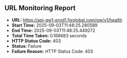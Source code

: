 ## URL Monitoring Report

- **URL:** https://api-gw1-prod1.fisglobal.com/gw/v1/health
- **Start Time:** 2025-09-03T11:48:25.280589
- **End Time:** 2025-09-03T11:48:25.449272
- **Total Time Taken:** 0.168683 seconds
- **HTTP Status Code:** 403
- **Status:** Failure
- **Failure Reason:** HTTP Status Code: 403
